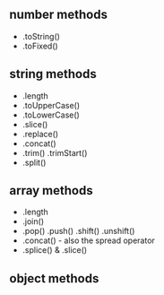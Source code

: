 ## number methods
- .toString()
- .toFixed()

## string methods
- .length
- .toUpperCase()
- .toLowerCase()
- .slice()
- .replace()
- .concat()
- .trim() .trimStart()
- .split()

## array methods
- .length
- .join()
- .pop() .push() .shift() .unshift()
- .concat() - also the spread operator
- .splice() & .slice()

## object methods
